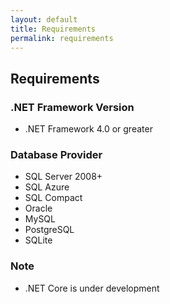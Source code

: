```yaml
---
layout: default
title: Requirements
permalink: requirements
---
```




## Requirements

### .NET Framework Version

- .NET Framework 4.0 or greater

### Database Provider

- SQL Server 2008+
- SQL Azure
- SQL Compact
- Oracle
- MySQL
- PostgreSQL
- SQLite

### Note

- .NET Core is under development
